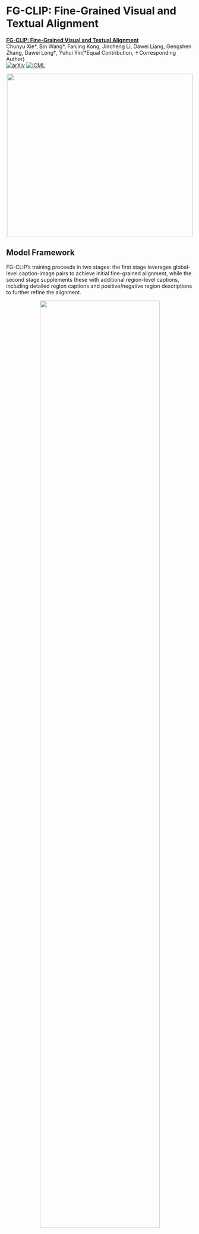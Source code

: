 <!-- ---
tags:
- Clip
- Grounding
- Caption
license: apache-2.0
language:
- en
library_name: transformers
pipeline_tag: zero-shot-image-classification
--- -->
# FG-CLIP: Fine-Grained Visual and Textual Alignment
**[FG-CLIP: Fine-Grained Visual and Textual Alignment](https://arxiv.org/abs/2505.05071)** 
</br>
Chunyu Xie*, Bin Wang*, Fanjing Kong, Jincheng Li, Dawei Liang, Gengshen Zhang, Dawei Leng†, Yuhui Yin(*Equal Contribution, ✝Corresponding Author)
</br>
[![arXiv](https://img.shields.io/badge/arXiv-2505.05071-b31b1b.svg)](https://arxiv.org/abs/2505.05071)
[![ICML](https://img.shields.io/badge/ICML-2025-blue.svg)](https://icml.cc/Conferences/2025)

 <p align="center">
  <img src="https://huggingface.co/qihoo360/fg-clip-large/resolve/main/radar_chart_methods.png"  width="500" height="440"/>
</p>

## Model Framework
FG-CLIP’s training proceeds in two stages: the first stage leverages
global-level caption-image pairs to achieve initial fine-grained alignment, while the second stage supplements these with additional
region-level captions, including detailed region captions and positive/negative region descriptions to further refine the alignment.
<p align="center">
  <img src="https://huggingface.co/qihoo360/fg-clip-large/resolve/main/fgclip_strc.png" width=80%/>
</p>



# Data Preparation
To run the training code for FG-CLIP, please follow the following step.

### Step 1: Download the model

Download the FG-CLIP model from this link. [🤗Vit-L@336px](https://huggingface.co/qihoo360/fg-clip-large) or
Download the OpenAI CLIP model from this link. [🤗Vit-L@336px](https://huggingface.co/openai/clip-vit-large-patch14-336)


### Step 2: Prepare FgGRN-12M (Fine-Grained visual Grounding+Recaption+Negative) Dataset

First, pull the dataset from the following link.
[🤗FgGRN-12M](https://huggingface.co/datasets/qihoo360/FgGRN-12M)，After downloading, unzip all compressed files, you will obtain the following file structure:



```none
FgGRN-12M
├── url2key_jsons
|   ├── url2key_coyo_image_0.json
|   ├── ...
│   ├── url2key_coyo_image_20.json
├── jsonfiles
|   ├── 2024-12-06_18-32-53_results_10_218_126_44_1025.json
│   ├── 2024-12-06_18-33-17_results_llama70b-shcdt-h100-4gpus-no-2.json
│   ├──...
├── coyo_image_0
|   ├── 00000.parquet
│   ├── 00001.parquet
│   ├── ...
│   ├── 00099.parquet
├── coyo_image_1
|   ├── 00000.parquet
│   ├── 00001.parquet
│   ├── ...
│   ├── 00099.parquet
├── ...
├── coyo_image_20
|   ├── 00000.parquet
│   ├── 00001.parquet
│   ├── ...
│   ├── 00050.parquet
├── ...
```

Subsequently, you need to install the `img2dataset` package. You can do this by running the following command:

```bash
pip install img2dataset
```

Set the `file_in` parameter in the script (`data/get_data.sh`) according to the download path of the data, and also set the directory where you expect to save the files (`pre_dir`, `dir_save`). Subsequently, execute the following commands.


```bash
bash data/get_data.sh
```

Due to the randomness in downloading, the image names corresponding to the URLs do not match the names of the images we are using. Therefore, a conversion is needed. This step requires using the `url2key_jsons/*.json` file included in the FgGRN-12M dataset. Also, you can use the files in `url2key_jsons/*.json` to check the download links of all the images we used.

```bash
python -m data.convert_image_name \
    --url2key_json FgGRN-12M/url2key_jsons \
    --down_file_root data/down-grit-12m/ \
    --num_parent_folders 21 \
    --num_subfolders_per_parent 100 \
    --resave_file_root data/grit-12m/ \

rm -r data/down-grit-12m/
```

```none
FG-CLIP
├── ...
├── FgGRN-12M
|   ├── jsonfiles
|   |   ├── 2024-12-06_18-32-53_results_10_218_126_44_1025.json
|   |   ├── 2024-12-06_18-33-17_results_llama70b-shcdt-h100-4gpus-no-2.json
|   |   ├──...
|   ├── ...
├── data
|   ├── grit-12m
|   |   ├── coyo_image_0
|   |   |   ├──00000
|   |   |   ├──00001
|   |   |   ├──...
|   |   |   ├──00099
|   |   ├── coyo_image_1
|   |   |   ├──00000
|   |   |   ├──00001
|   |   |   ├──...
|   |   |   ├──00099
|   |   ├── ...
|   |   ├── coyo_image_20
|   |   |   ├──00000
|   |   |   ├──00001
|   |   |   ├──...
|   |   |   ├──00050
├── ...
```
